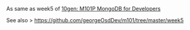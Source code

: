 As same as week5 of [10gen: M101P MongoDB for Developers](https://education.10gen.com/courses/10gen/M101P/2013_April/info)

See also > https://github.com/georgeOsdDev/m101/tree/master/week5
